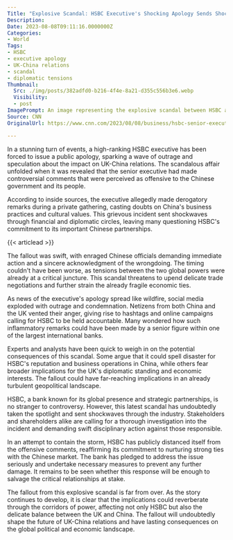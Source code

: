 ```yaml
---
Title: "Explosive Scandal: HSBC Executive's Shocking Apology Sends Shockwaves Through UK-China Relations!"
Description: 
Date: 2023-08-08T09:11:16.0000000Z
Categories:
- World
Tags:
- HSBC
- executive apology
- UK-China relations
- scandal
- diplomatic tensions
Thumbnail:
  Src: ./img/posts/382adfd0-b216-4f4e-8a21-d355c556b3e6.webp
  Visibility:
  - post
ImagePrompt: An image representing the explosive scandal between HSBC and China, showcasing cracked and crumbling diplomatic ties.
Source: CNN
OriginalUrl: https://www.cnn.com/2023/08/08/business/hsbc-senior-executive-apology-uk-china-intl-hnk/index.html

---
```

In a stunning turn of events, a high-ranking HSBC executive has been forced to issue a public apology, sparking a wave of outrage and speculation about the impact on UK-China relations. The scandalous affair unfolded when it was revealed that the senior executive had made controversial comments that were perceived as offensive to the Chinese government and its people.

According to inside sources, the executive allegedly made derogatory remarks during a private gathering, casting doubts on China's business practices and cultural values. This grievous incident sent shockwaves through financial and diplomatic circles, leaving many questioning HSBC's commitment to its important Chinese partnerships.

{{< articlead >}}

The fallout was swift, with enraged Chinese officials demanding immediate action and a sincere acknowledgment of the wrongdoing. The timing couldn't have been worse, as tensions between the two global powers were already at a critical juncture. This scandal threatens to upend delicate trade negotiations and further strain the already fragile economic ties.

As news of the executive's apology spread like wildfire, social media exploded with outrage and condemnation. Netizens from both China and the UK vented their anger, giving rise to hashtags and online campaigns calling for HSBC to be held accountable. Many wondered how such inflammatory remarks could have been made by a senior figure within one of the largest international banks.

Experts and analysts have been quick to weigh in on the potential consequences of this scandal. Some argue that it could spell disaster for HSBC's reputation and business operations in China, while others fear broader implications for the UK's diplomatic standing and economic interests. The fallout could have far-reaching implications in an already turbulent geopolitical landscape.

HSBC, a bank known for its global presence and strategic partnerships, is no stranger to controversy. However, this latest scandal has undoubtedly taken the spotlight and sent shockwaves through the industry. Stakeholders and shareholders alike are calling for a thorough investigation into the incident and demanding swift disciplinary action against those responsible.

In an attempt to contain the storm, HSBC has publicly distanced itself from the offensive comments, reaffirming its commitment to nurturing strong ties with the Chinese market. The bank has pledged to address the issue seriously and undertake necessary measures to prevent any further damage. It remains to be seen whether this response will be enough to salvage the critical relationships at stake.

The fallout from this explosive scandal is far from over. As the story continues to develop, it is clear that the implications could reverberate through the corridors of power, affecting not only HSBC but also the delicate balance between the UK and China. The fallout will undoubtedly shape the future of UK-China relations and have lasting consequences on the global political and economic landscape.
